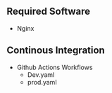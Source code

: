 ## Required Software
- Nginx


## Continous Integration
- Github Actions Workflows
    - Dev.yaml
    - prod.yaml
